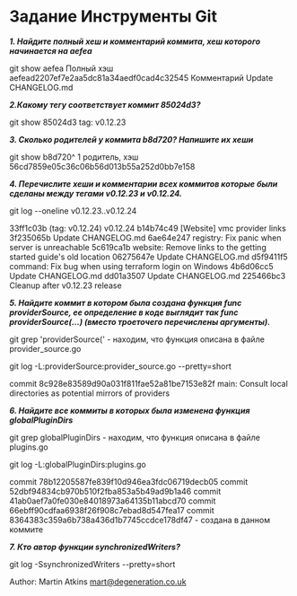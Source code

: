 # Задание Инструменты Git

_**1. Найдите полный хеш и комментарий коммита, хеш которого начинается на aefea**_

git show aefea
Полный хэш aefead2207ef7e2aa5dc81a34aedf0cad4c32545
Комментарий Update CHANGELOG.md

_**2.Какому тегу соответствует коммит 85024d3?**_

git show 85024d3
tag: v0.12.23


**_3. Сколько родителей у коммита b8d720? Напишите их хеши_**

git show b8d720^
1 родитель, хэш 56cd7859e05c36c06b56d013b55a252d0bb7e158


**_4. Перечислите хеши и комментарии всех коммитов которые были сделаны между тегами v0.12.23 и v0.12.24._**

git log --oneline v0.12.23..v0.12.24

33ff1c03b (tag: v0.12.24) v0.12.24
b14b74c49 [Website] vmc provider links
3f235065b Update CHANGELOG.md
6ae64e247 registry: Fix panic when server is unreachable
5c619ca1b website: Remove links to the getting started guide's old location
06275647e Update CHANGELOG.md
d5f9411f5 command: Fix bug when using terraform login on Windows
4b6d06cc5 Update CHANGELOG.md
dd01a3507 Update CHANGELOG.md
225466bc3 Cleanup after v0.12.23 release

_**5. Найдите коммит в котором была создана функция func providerSource, ее определение в коде выглядит так func providerSource(...) (вместо троеточего перечислены аргументы).**_

git grep 'providerSource('  - находим, что функция описана в файле provider_source.go

git log -L:providerSource:provider_source.go --pretty=short

commit 8c928e83589d90a031f811fae52a81be7153e82f     main: Consult local directories as potential mirrors of providers


_**6. Найдите все коммиты в которых была изменена функция globalPluginDirs**_

git grep globalPluginDirs - находим, что функция описана в файле plugins.go

git log -L:globalPluginDirs:plugins.go

commit 78b12205587fe839f10d946ea3fdc06719decb05
commit 52dbf94834cb970b510f2fba853a5b49ad9b1a46
commit 41ab0aef7a0fe030e84018973a64135b11abcd70
commit 66ebff90cdfaa6938f26f908c7ebad8d547fea17
commit 8364383c359a6b738a436d1b7745ccdce178df47 - создана в данном коммите

**_7. Кто автор функции synchronizedWriters?_**

git log -SsynchronizedWriters --pretty=short

Author: Martin Atkins <mart@degeneration.co.uk>
